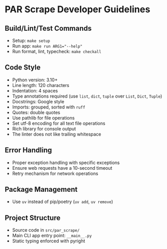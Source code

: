 # PAR Scrape Developer Guidelines

## Build/Lint/Test Commands
- Setup: `make setup`
- Run app: `make run ARG1="--help"`
- Run format, lint, typecheck: `make checkall`

## Code Style
- Python version: 3.10+
- Line length: 120 characters
- Indentation: 4 spaces
- Type annotations required (use `list`, `dict`, `tuple` over `List`, `Dict`, `Tuple`)
- Docstrings: Google style
- Imports: grouped, sorted with `ruff`
- Quotes: double quotes
- Use pathlib for file operations
- Set utf-8 encoding for all text file operations
- Rich library for console output
- The linter does not like trailing whitespace

## Error Handling
- Proper exception handling with specific exceptions
- Ensure web requests have a 10-second timeout
- Retry mechanism for network operations

## Package Management
- Use `uv` instead of pip/poetry (`uv add`, `uv remove`)

## Project Structure
- Source code in `src/par_scrape/`
- Main CLI app entry point: `__main__.py`
- Static typing enforced with pyright
